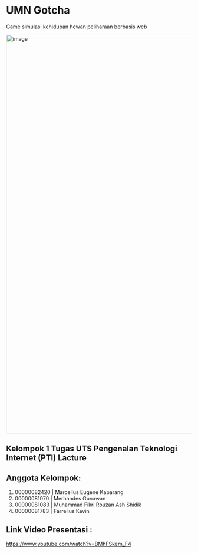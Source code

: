 # UMN Gotcha

Game simulasi kehidupan hewan peliharaan berbasis web

<img width="1920" height="1080" alt="image" src="https://github.com/user-attachments/assets/29a72292-9819-4dfa-9fe2-72b2e6ccc83f" />

## Kelompok 1 Tugas UTS Pengenalan Teknologi Internet (PTI) Lacture

## Anggota Kelompok:

1. 00000082420 | Marcellus Eugene Kaparang
2. 00000081070 | Merhandes Gunawan
3. 00000081083 | Muhammad Fikri Rouzan Ash Shidik
4. 00000081783 | Farrelius Kevin

## Link Video Presentasi :

https://www.youtube.com/watch?v=BMhFSkem_F4

